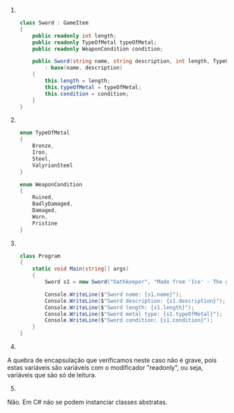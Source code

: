 1.
```cs
    class Sword : GameItem
    {
        public readonly int length;
        public readonly TypeOfMetal typeOfMetal;
        public readonly WeaponCondition condition;

        public Sword(string name, string description, int length, TypeOfMetal typeOfMetal, WeaponCondition condition)
            : base(name, description)
        {
            this.length = length;
            this.typeOfMetal = typeOfMetal;
            this.condition = condition;
        }
    }
```

2.
```cs
    enum TypeOfMetal
    {
        Bronze,
        Iron,
        Steel,
        ValyrianSteel
    }
```

```cs
    enum WeaponCondition
    {
        Ruined,
        BadlyDamaged,
        Damaged,
        Worn,
        Pristine
    }
```

3.
```cs
    class Program
    {
        static void Main(string[] args)
        {
            Sword s1 = new Sword("Oathkeeper", "Made from 'Ice' - The greatsword of House Stark", 2, TypeOfMetal.ValyrianSteel, WeaponCondition.Pristine);

            Console.WriteLine($"Sword name: {s1.name}");
            Console.WriteLine($"Sword description: {s1.description}");
            Console.WriteLine($"Sword length: {s1.length}");
            Console.WriteLine($"Sword metal type: {s1.typeOfMetal}");
            Console.WriteLine($"Sword condition: {s1.condition}");
        }
    }
```

4.
A quebra de encapsulação que verificamos neste caso não é grave, pois estas variáveis são variáveis com o modificador "readonly", ou seja, variáveis que são só de leitura.

5.
Não. Em C# não se podem instanciar classes abstratas.
